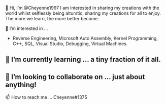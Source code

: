 👋 Hi, I’m @Cheyenne1997 
I am interested in sharing my creations with the world whilst selflessly being alturstic, sharing my creations for all to enjoy. 
The more we learn, the more better become.

👀 I’m interested in ...
- Reverse Engineering, Microsoft Auto Assembly, Kernel Programming, C++, SQL, Visual Studio, Debugging, Virtual Machines. 

 
🌱 I’m currently learning ... a tiny fraction of it all. 
- 
💞️ I’m looking to collaborate on ... just about anything!
- 
📫 How to reach me ... Cheyenne#1375

